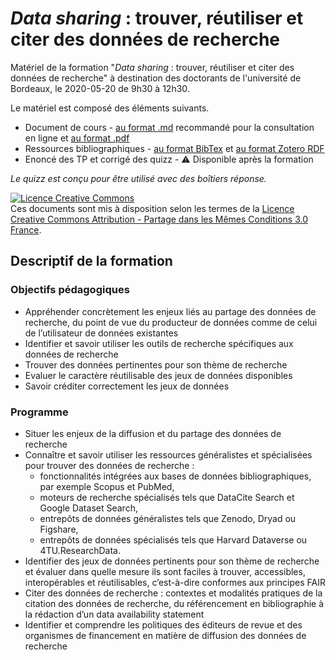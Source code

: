 # _Data sharing_ : trouver, réutiliser et citer des données de recherche

Matériel de la formation "_Data sharing_ : trouver, réutiliser et citer des données de recherche" à destination des doctorants de l'université de Bordeaux, le 2020-05-20 de 9h30 à 12h30.

Le matériel est composé des éléments suivants.

* Document de cours - [au format .md](https://github.com/fflamerie/ED_datasharing/blob/master/content/ED_datasharing.md) recommandé pour la consultation en ligne et [au format .pdf](https://github.com/fflamerie/ED_datasharing/blob/master/content/ED_datasharing.pdf)
* Ressources bibliographiques - [au format BibTex](https://github.com/fflamerie/ED_datasharing/blob/master/content/ED_datasharing_biblio.bib) et [au format Zotero RDF](https://github.com/fflamerie/ED_datasharing/blob/master/content/ED_datasharing_biblio.rdf)
* Enoncé des TP et corrigé des quizz - :warning: Disponible après la formation <!--[au format .md](https://github.com/fflamerie/ED_datasharing/blob/master/content/ED_datasharing_tp.md) et [au format .pdf](https://github.com/fflamerie/ED_datasharing/blob/master/content/ED_datasharing_tp.pdf)-->

_Le quizz est conçu pour être utilisé avec des boîtiers réponse._

<a rel="license" href="http://creativecommons.org/licenses/by-sa/3.0/fr/"><img alt="Licence Creative Commons" style="border-width:0" src="https://i.creativecommons.org/l/by-sa/3.0/fr/88x31.png" /></a><br />Ces documents sont mis à disposition selon les termes de la <a rel="license" href="http://creativecommons.org/licenses/by-sa/3.0/fr/">Licence Creative Commons Attribution -  Partage dans les Mêmes Conditions 3.0 France</a>.

## Descriptif de la formation

### Objectifs pédagogiques

* Appréhender concrètement les enjeux liés au partage des données de recherche, du point de vue du producteur de données comme de celui de l’utilisateur de données existantes
* Identifier et savoir utiliser les outils de recherche spécifiques aux données de recherche
* Trouver des données pertinentes pour son thème de recherche
* Evaluer le caractère réutilisable des jeux de données disponibles
* Savoir créditer correctement les jeux de données


### Programme

* Situer les enjeux de la diffusion et du partage des données de recherche
* Connaître et savoir utiliser les ressources généralistes et spécialisées pour trouver des données de recherche :
  * fonctionnalités intégrées aux bases de données bibliographiques, par exemple Scopus et PubMed,
  * moteurs de recherche spécialisés tels que DataCite Search et Google Dataset Search,
  * entrepôts de données généralistes tels que Zenodo, Dryad ou Figshare,
  * entrepôts de données spécialisés tels que Harvard Dataverse ou 4TU.ResearchData.
* Identifier des jeux de données pertinents pour son thème de recherche et évaluer dans quelle mesure ils sont faciles à trouver, accessibles, interopérables et réutilisables, c’est-à-dire conformes aux principes FAIR
* Citer des données de recherche : contextes et modalités pratiques de la citation des données de recherche, du référencement en bibliographie à la rédaction d’un data availability statement
* Identifier et comprendre les politiques des éditeurs de revue et des organismes de financement en matière de diffusion des données de recherche
